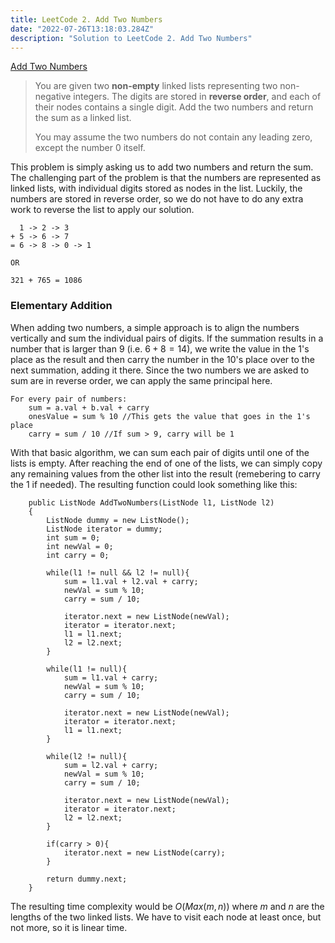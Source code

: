 ```yaml
---
title: LeetCode 2. Add Two Numbers
date: "2022-07-26T13:18:03.284Z"
description: "Solution to LeetCode 2. Add Two Numbers"
---
```


[Add Two Numbers](https://leetcode.com/problems/add-two-numbers/)

>You are given two **non-empty** linked lists representing two non-negative integers. The digits are stored in **reverse order**, and each of their nodes contains a single digit. Add the two numbers and return the sum as a linked list.
>
>You may assume the two numbers do not contain any leading zero, except the number 0 itself.

This problem is simply asking us to add two numbers and return the sum. The challenging part of the problem is that the numbers are represented as linked lists, with individual digits stored as nodes in the list. Luckily, the numbers are stored in reverse order, so we do not have to do any extra work to reverse the list to apply our solution.

```
  1 -> 2 -> 3
+ 5 -> 6 -> 7
= 6 -> 8 -> 0 -> 1

OR

321 + 765 = 1086
```

### Elementary Addition

When adding two numbers, a simple approach is to align the numbers vertically and sum the individual pairs of digits. If the summation results in a number that is larger than 9 (i.e. $6 + 8 = 14$), we write the value in the 1's place as the result and then carry the number in the 10's place over to the next summation, adding it there. Since the two numbers we are asked to sum are in reverse order, we can apply the same principal here. 

```
For every pair of numbers:
    sum = a.val + b.val + carry
    onesValue = sum % 10 //This gets the value that goes in the 1's place
    carry = sum / 10 //If sum > 9, carry will be 1
```

With that basic algorithm, we can sum each pair of digits until one of the lists is empty. After reaching the end of one of the lists, we can simply copy any remaining values from the other list into the result (remebering to carry the 1 if needed). The resulting function could look something like this:

```
    public ListNode AddTwoNumbers(ListNode l1, ListNode l2) 
    {
        ListNode dummy = new ListNode();
        ListNode iterator = dummy;
        int sum = 0;
        int newVal = 0;
        int carry = 0;
        
        while(l1 != null && l2 != null){
            sum = l1.val + l2.val + carry;
            newVal = sum % 10;
            carry = sum / 10;
            
            iterator.next = new ListNode(newVal);
            iterator = iterator.next;
            l1 = l1.next;
            l2 = l2.next;
        }
        
        while(l1 != null){
            sum = l1.val + carry;
            newVal = sum % 10;
            carry = sum / 10;
            
            iterator.next = new ListNode(newVal);
            iterator = iterator.next;
            l1 = l1.next;
        }
        
        while(l2 != null){
            sum = l2.val + carry;
            newVal = sum % 10;
            carry = sum / 10;
            
            iterator.next = new ListNode(newVal);
            iterator = iterator.next;
            l2 = l2.next;
        }
        
        if(carry > 0){
            iterator.next = new ListNode(carry);
        }
        
        return dummy.next;
    }
```

The resulting time complexity would be $O(Max(m,n))$ where $m$ and $n$ are the lengths of the two linked lists. We have to visit each node at least once, but not more, so it is linear time.